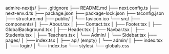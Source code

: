 admire-nextjs/
├── .gitignore
├── README.md
├── next.config.ts
├── next-env.d.ts
├── package.json
├── package-lock.json
├── tsconfig.json
├── structure.md
├── public/
│ └── favicon.ico
└── src/
├── components/
│ ├── About.tsx
│ ├── Contact.tsx
│ ├── Footer.tsx
│ ├── GlobalBackground.tsx
│ ├── Header.tsx
│ ├── Navbar.tsx
│ ├── Students.tsx
│ ├── Teachers.tsx
│ └── Admin/
│ └── Sidebar.tsx
├── pages/
│ ├── index.tsx
│ ├── api/ (empty)
│ └── admin/
│ ├── index.tsx
│ └── login/
│ └── index.tsx
└── styles/
└── globals.css
